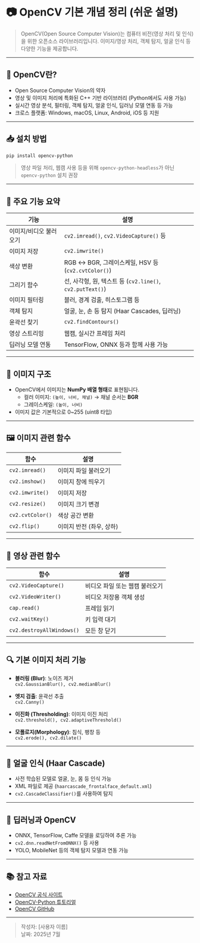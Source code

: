 
# 📷 OpenCV 기본 개념 정리 (쉬운 설명)

> OpenCV(Open Source Computer Vision)는 컴퓨터 비전(영상 처리 및 인식)을 위한 오픈소스 라이브러리입니다. 이미지/영상 처리, 객체 탐지, 얼굴 인식 등 다양한 기능을 제공합니다.

---

## 📌 OpenCV란?

- Open Source Computer Vision의 약자
- 영상 및 이미지 처리에 특화된 C++ 기반 라이브러리 (Python에서도 사용 가능)
- 실시간 영상 분석, 필터링, 객체 탐지, 얼굴 인식, 딥러닝 모델 연동 등 가능
- 크로스 플랫폼: Windows, macOS, Linux, Android, iOS 등 지원

---

## 📥 설치 방법

```bash
pip install opencv-python
```

> 영상 파일 처리, 웹캠 사용 등을 위해 `opencv-python-headless`가 아닌 `opencv-python` 설치 권장

---

## 📂 주요 기능 요약

| 기능 | 설명 |
|------|------|
| 이미지/비디오 불러오기 | `cv2.imread()`, `cv2.VideoCapture()` 등 |
| 이미지 저장 | `cv2.imwrite()` |
| 색상 변환 | RGB ↔ BGR, 그레이스케일, HSV 등 (`cv2.cvtColor()`) |
| 그리기 함수 | 선, 사각형, 원, 텍스트 등 (`cv2.line()`, `cv2.putText()`) |
| 이미지 필터링 | 블러, 경계 검출, 히스토그램 등 |
| 객체 탐지 | 얼굴, 눈, 손 등 탐지 (Haar Cascades, 딥러닝) |
| 윤곽선 찾기 | `cv2.findContours()` |
| 영상 스트리밍 | 웹캠, 실시간 프레임 처리 |
| 딥러닝 모델 연동 | TensorFlow, ONNX 등과 함께 사용 가능 |

---

## 🧱 이미지 구조

- OpenCV에서 이미지는 **NumPy 배열 형태**로 표현됩니다.
  - 컬러 이미지: `(높이, 너비, 채널)` → 채널 순서는 **BGR**
  - 그레이스케일: `(높이, 너비)`
- 이미지 값은 기본적으로 0~255 (uint8 타입)

---

## 🖼 이미지 관련 함수

| 함수 | 설명 |
|------|------|
| `cv2.imread()` | 이미지 파일 불러오기 |
| `cv2.imshow()` | 이미지 창에 띄우기 |
| `cv2.imwrite()` | 이미지 저장 |
| `cv2.resize()` | 이미지 크기 변경 |
| `cv2.cvtColor()` | 색상 공간 변환 |
| `cv2.flip()` | 이미지 반전 (좌우, 상하) |

---

## 🎥 영상 관련 함수

| 함수 | 설명 |
|------|------|
| `cv2.VideoCapture()` | 비디오 파일 또는 웹캠 불러오기 |
| `cv2.VideoWriter()` | 비디오 저장용 객체 생성 |
| `cap.read()` | 프레임 읽기 |
| `cv2.waitKey()` | 키 입력 대기 |
| `cv2.destroyAllWindows()` | 모든 창 닫기 |

---

## 🔍 기본 이미지 처리 기능

- **블러링 (Blur)**: 노이즈 제거  
  `cv2.GaussianBlur(), cv2.medianBlur()`

- **엣지 검출**: 윤곽선 추출  
  `cv2.Canny()`

- **이진화 (Thresholding)**: 이미지 이진 처리  
  `cv2.threshold(), cv2.adaptiveThreshold()`

- **모폴로지(Morphology)**: 침식, 팽창 등  
  `cv2.erode(), cv2.dilate()`

---

## 🧠 얼굴 인식 (Haar Cascade)

- 사전 학습된 모델로 얼굴, 눈, 몸 등 인식 가능
- XML 파일로 제공 (`haarcascade_frontalface_default.xml`)
- `cv2.CascadeClassifier()`를 사용하여 탐지

---

## 🤖 딥러닝과 OpenCV

- ONNX, TensorFlow, Caffe 모델을 로딩하여 추론 가능
- `cv2.dnn.readNetFromONNX()` 등 사용
- YOLO, MobileNet 등의 객체 탐지 모델과 연동 가능

---

## 📚 참고 자료

- [OpenCV 공식 사이트](https://opencv.org/)
- [OpenCV-Python 튜토리얼](https://docs.opencv.org/master/d6/d00/tutorial_py_root.html)
- [OpenCV GitHub](https://github.com/opencv/opencv)

---

> 작성자: [사용자 이름]  
> 날짜: 2025년 7월

